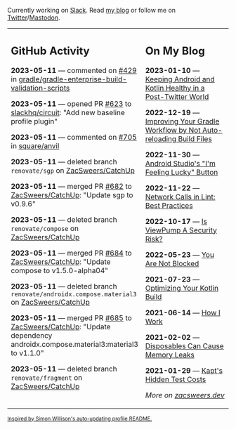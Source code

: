 Currently working on [Slack](https://slack.com/). Read [my blog](https://zacsweers.dev/) or follow me on [Twitter](https://twitter.com/ZacSweers)/[Mastodon](https://hachyderm.io/@ZacSweers).

<table><tr><td valign="top" width="60%">

## GitHub Activity
<!-- githubActivity starts -->
**2023-05-11** — commented on [#429](https://github.com/gradle/gradle-enterprise-build-validation-scripts/issues/429#issuecomment-1544433056) in [gradle/gradle-enterprise-build-validation-scripts](https://github.com/gradle/gradle-enterprise-build-validation-scripts)

**2023-05-11** — opened PR [#623](https://github.com/slackhq/circuit/pull/623) to [slackhq/circuit](https://github.com/slackhq/circuit): "Add new baseline profile plugin"

**2023-05-11** — commented on [#705](https://github.com/square/anvil/issues/705#issuecomment-1543999010) in [square/anvil](https://github.com/square/anvil)

**2023-05-11** — deleted branch `renovate/sgp` on [ZacSweers/CatchUp](https://github.com/ZacSweers/CatchUp)

**2023-05-11** — merged PR [#682](https://github.com/ZacSweers/CatchUp/pull/682) to [ZacSweers/CatchUp](https://github.com/ZacSweers/CatchUp): "Update sgp to v0.9.6"

**2023-05-11** — deleted branch `renovate/compose` on [ZacSweers/CatchUp](https://github.com/ZacSweers/CatchUp)

**2023-05-11** — merged PR [#684](https://github.com/ZacSweers/CatchUp/pull/684) to [ZacSweers/CatchUp](https://github.com/ZacSweers/CatchUp): "Update compose to v1.5.0-alpha04"

**2023-05-11** — deleted branch `renovate/androidx.compose.material3` on [ZacSweers/CatchUp](https://github.com/ZacSweers/CatchUp)

**2023-05-11** — merged PR [#685](https://github.com/ZacSweers/CatchUp/pull/685) to [ZacSweers/CatchUp](https://github.com/ZacSweers/CatchUp): "Update dependency androidx.compose.material3:material3 to v1.1.0"

**2023-05-11** — deleted branch `renovate/fragment` on [ZacSweers/CatchUp](https://github.com/ZacSweers/CatchUp)
<!-- githubActivity ends -->
</td><td valign="top" width="40%">

## On My Blog
<!-- blog starts -->
**2023-01-10** — [Keeping Android and Kotlin Healthy in a Post-Twitter World](https://www.zacsweers.dev/keeping-android-healthy/)

**2022-12-19** — [Improving Your Gradle Workflow by Not Auto-reloading Build Files](https://www.zacsweers.dev/improving-your-workflow-by-not-auto-reloading-build-files/)

**2022-11-30** — [Android Studio's "I'm Feeling Lucky" Button](https://www.zacsweers.dev/android-studios-im-feeling-lucky-button/)

**2022-11-22** — [Network Calls in Lint: Best Practices](https://www.zacsweers.dev/network-calls-in-lint-best-practices/)

**2022-10-17** — [Is ViewPump A Security Risk?](https://www.zacsweers.dev/is-viewpump-a-security-risk/)

**2022-05-23** — [You Are Not Blocked](https://www.zacsweers.dev/you-are-not-blocked/)

**2021-07-23** — [Optimizing Your Kotlin Build](https://www.zacsweers.dev/optimizing-your-kotlin-build/)

**2021-06-14** — [How I Work](https://www.zacsweers.dev/how-i-work/)

**2021-02-02** — [Disposables Can Cause Memory Leaks](https://www.zacsweers.dev/disposables-can-cause-memory-leaks/)

**2021-01-29** — [Kapt's Hidden Test Costs](https://www.zacsweers.dev/kapts-hidden-test-costs/)
<!-- blog ends -->
_More on [zacsweers.dev](https://zacsweers.dev/)_
</td></tr></table>

<sub><a href="https://simonwillison.net/2020/Jul/10/self-updating-profile-readme/">Inspired by Simon Willison's auto-updating profile README.</a></sub>